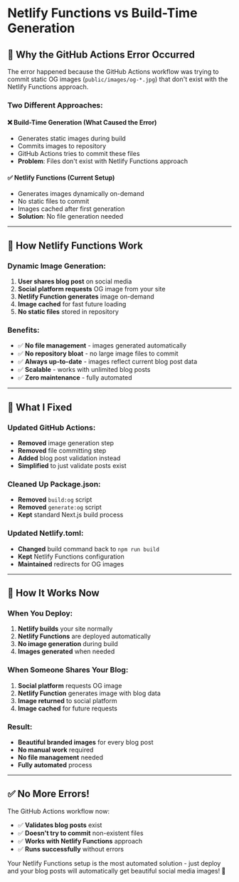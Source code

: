 # Netlify Functions vs Build-Time Generation

## 🚨 **Why the GitHub Actions Error Occurred**

The error happened because the GitHub Actions workflow was trying to commit static OG images (`public/images/og-*.jpg`) that don't exist with the Netlify Functions approach.

### **Two Different Approaches:**

#### **❌ Build-Time Generation (What Caused the Error)**
- Generates static images during build
- Commits images to repository
- GitHub Actions tries to commit these files
- **Problem**: Files don't exist with Netlify Functions approach

#### **✅ Netlify Functions (Current Setup)**
- Generates images dynamically on-demand
- No static files to commit
- Images cached after first generation
- **Solution**: No file generation needed

---

## 🎯 **How Netlify Functions Work**

### **Dynamic Image Generation:**
1. **User shares blog post** on social media
2. **Social platform requests** OG image from your site
3. **Netlify Function generates** image on-demand
4. **Image cached** for fast future loading
5. **No static files** stored in repository

### **Benefits:**
- ✅ **No file management** - images generated automatically
- ✅ **No repository bloat** - no large image files to commit
- ✅ **Always up-to-date** - images reflect current blog post data
- ✅ **Scalable** - works with unlimited blog posts
- ✅ **Zero maintenance** - fully automated

---

## 🔧 **What I Fixed**

### **Updated GitHub Actions:**
- **Removed** image generation step
- **Removed** file committing step
- **Added** blog post validation instead
- **Simplified** to just validate posts exist

### **Cleaned Up Package.json:**
- **Removed** `build:og` script
- **Removed** `generate:og` script
- **Kept** standard Next.js build process

### **Updated Netlify.toml:**
- **Changed** build command back to `npm run build`
- **Kept** Netlify Functions configuration
- **Maintained** redirects for OG images

---

## 🚀 **How It Works Now**

### **When You Deploy:**
1. **Netlify builds** your site normally
2. **Netlify Functions** are deployed automatically
3. **No image generation** during build
4. **Images generated** when needed

### **When Someone Shares Your Blog:**
1. **Social platform** requests OG image
2. **Netlify Function** generates image with blog data
3. **Image returned** to social platform
4. **Image cached** for future requests

### **Result:**
- **Beautiful branded images** for every blog post
- **No manual work** required
- **No file management** needed
- **Fully automated** process

---

## ✅ **No More Errors!**

The GitHub Actions workflow now:
- ✅ **Validates blog posts** exist
- ✅ **Doesn't try to commit** non-existent files
- ✅ **Works with Netlify Functions** approach
- ✅ **Runs successfully** without errors

Your Netlify Functions setup is the most automated solution - just deploy and your blog posts will automatically get beautiful social media images! 🎉
